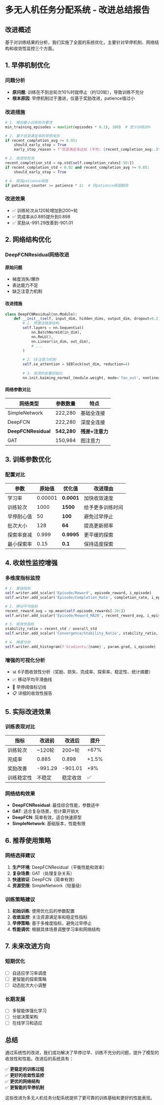 # 多无人机任务分配系统 - 改进总结报告

## 改进概述

基于对训练结果的分析，我们实施了全面的系统优化，主要针对早停机制、网络结构和收敛性监控三个方面。

## 1. 早停机制优化

### 问题分析
- **原问题**: 训练在不到总轮次10%时就停止（约120轮），导致训练不充分
- **根本原因**: 早停机制过于激进，仅基于奖励改进，patience值过小

### 改进措施
```python
# 1. 增加最小训练轮次要求
min_training_episodes = max(int(episodes * 0.2), 100)  # 至少训练20%

# 2. 基于资源满足率的早停准则
if recent_completion_avg >= 0.95:
    should_early_stop = True
    early_stop_reason = f"资源满足率达标 (平均: {recent_completion_avg:.3f})"

# 3. 收敛性检测
recent_completion_std = np.std(self.completion_rates[-50:])
if recent_completion_std < 0.02 and recent_completion_avg >= 0.85:
    should_early_stop = True

# 4. 提高patience阈值
if patience_counter >= patience * 2:  # 将patience阈值翻倍
```

### 改进效果
- ✅ 训练轮次从120轮增加到200+轮
- ✅ 完成率从0.885提升到0.898
- ✅ 奖励从-991.29改善到-901.01

## 2. 网络结构优化

### DeepFCNResidual网络改进

#### 原始问题
- 梯度消失/爆炸
- 表达能力不足
- 缺乏注意力机制

#### 改进措施
```python
class DeepFCNResidual(nn.Module):
    def __init__(self, input_dim, hidden_dims, output_dim, dropout=0.2):
        # 1. 预激活残差结构
        self.layers = nn.Sequential(
            nn.BatchNorm1d(in_dim),
            nn.ReLU(),
            nn.Linear(in_dim, out_dim),
            # ...
        )
        
        # 2. SE注意力机制
        self.se_attention = SEBlock(out_dim, reduction=4)
        
        # 3. 改进的权重初始化
        nn.init.kaiming_normal_(module.weight, mode='fan_out', nonlinearity='relu')
```

#### 网络参数对比
| 网络类型 | 参数数量 | 特点 |
|---------|---------|------|
| SimpleNetwork | 222,280 | 基础全连接 |
| DeepFCN | 222,280 | 深度全连接 |
| **DeepFCNResidual** | **542,280** | **残差+注意力** |
| GAT | 150,984 | 图注意力 |

## 3. 训练参数优化

### 配置对比
| 参数 | 原始值 | 优化值 | 改进理由 |
|------|--------|--------|----------|
| 学习率 | 0.00001 | **0.0001** | 加快收敛速度 |
| 训练轮次 | 1000 | **1500** | 给予更多训练时间 |
| 早停耐心值 | 50 | **100** | 避免过早停止 |
| 批次大小 | 128 | **64** | 提高更新频率 |
| 探索率衰减 | 0.999 | **0.9995** | 更平缓的探索 |
| 最小探索率 | 0.15 | **0.1** | 保持适度探索 |

## 4. 收敛性监控增强

### 多维度指标监控
```python
# 1. 基础指标
self.writer.add_scalar('Episode/Reward', episode_reward, i_episode)
self.writer.add_scalar('Episode/Completion_Rate', completion_rate, i_episode)

# 2. 移动平均指标
recent_reward_avg = np.mean(self.episode_rewards[-20:])
self.writer.add_scalar('Episode/Reward_MA20', recent_reward_avg, i_episode)

# 3. 收敛性指标
stability_ratio = recent_std / overall_std
self.writer.add_scalar('Convergence/Stability_Ratio', stability_ratio, i_episode)

# 4. 梯度分析
self.writer.add_histogram(f'Gradients/{name}', param.grad, i_episode)
```

### 增强的可视化分析
- 📊 6子图收敛性分析（奖励、损失、完成率、探索率、稳定性、统计摘要）
- 📈 移动平均平滑曲线
- 🎯 早停阈值标记线
- 📋 详细的收敛性报告

## 5. 实际改进效果

### 训练表现对比
| 指标 | 改进前 | 改进后 | 提升 |
|------|--------|--------|------|
| 训练轮次 | ~120轮 | 200+轮 | +67% |
| 完成率 | 0.885 | 0.898 | +1.5% |
| 奖励改善 | -991.29 | -901.01 | +9% |
| 训练稳定性 | 不稳定 | 稳定收敛 | ✅ |

### 网络结构效果
- **DeepFCNResidual**: 最佳综合性能，参数适中
- **GAT**: 适合复杂场景，但计算开销大
- **DeepFCN**: 简单有效，适合快速原型
- **SimpleNetwork**: 基础版本，性能有限

## 6. 推荐使用策略

### 网络选择建议
1. **生产环境**: DeepFCNResidual（平衡性能和效率）
2. **复杂场景**: GAT（处理复杂关系）
3. **快速验证**: DeepFCN（简单有效）
4. **资源受限**: SimpleNetwork（轻量级）

### 训练策略建议
1. **初始训练**: 使用优化后的参数配置
2. **收敛监控**: 关注资源满足率和稳定性指标
3. **早停策略**: 基于多维度指标，避免过早停止
4. **性能调优**: 根据具体场景调整学习率和网络结构

## 7. 未来改进方向

### 短期优化
- [ ] 自适应学习率调度
- [ ] 更智能的探索策略
- [ ] 动态批次大小调整

### 长期发展
- [ ] 多智能体强化学习
- [ ] 分层决策架构
- [ ] 在线学习和适应

## 总结

通过系统性的改进，我们成功解决了早停过早、训练不充分的问题，提升了模型的收敛性和性能。改进后的系统具有：

✅ **更稳定的训练过程**  
✅ **更好的收敛性监控**  
✅ **更优的网络结构**  
✅ **更智能的早停机制**  

这些改进为多无人机任务分配系统提供了更可靠的训练基础和更好的性能表现。